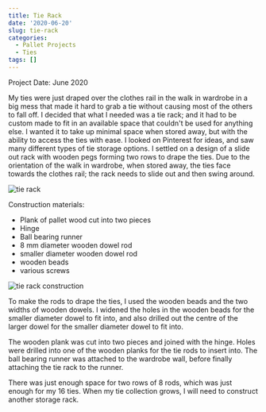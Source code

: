 ```yaml
---
title: Tie Rack
date: '2020-06-20'
slug: tie-rack
categories:
  - Pallet Projects
  - Ties
tags: []
---
```


Project Date: June 2020

My ties were just draped over the clothes rail in the walk in wardrobe in a big mess that made it hard to grab a tie without causing most of the others to fall off. I decided that what I needed was a tie rack; and it had to be custom made to fit in an available space that couldn't be used for anything else. I wanted it to take up minimal space when stored away, but with the ability to access the ties with ease. I looked on Pinterest for ideas, and saw many different types of tie storage options. I settled on a design of a slide out rack with wooden pegs forming two rows to drape the ties. Due to the orientation of the walk in wardrobe, when stored away, the ties face towards the clothes rail; the rack needs to slide out and then swing around.

![tie rack](/post/tie-rack_files/tie_rack.jpg)

Construction materials:

* Plank of pallet wood cut into two pieces
* Hinge
* Ball bearing runner
* 8 mm diameter wooden dowel rod
* smaller diameter wooden dowel rod
* wooden beads
* various screws

![tie rack construction](/post/tie-rack_files/tie_rack_construction.jpg)

To make the rods to drape the ties, I used the wooden beads and the two widths of wooden dowels. I widened the holes in the wooden beads for the smaller diameter dowel to fit into, and also drilled out the centre of the larger dowel for the smaller diameter dowel to fit into.

The wooden plank was cut into two pieces and joined with the hinge. Holes were drilled into one of the wooden planks for the tie rods to insert into. The ball bearing runner was attached to the wardrobe wall, before finally attaching the tie rack to the runner.

There was just enough space for two rows of 8 rods, which was just enough for my 16 ties. When my tie collection grows, I will need to construct another storage rack.


